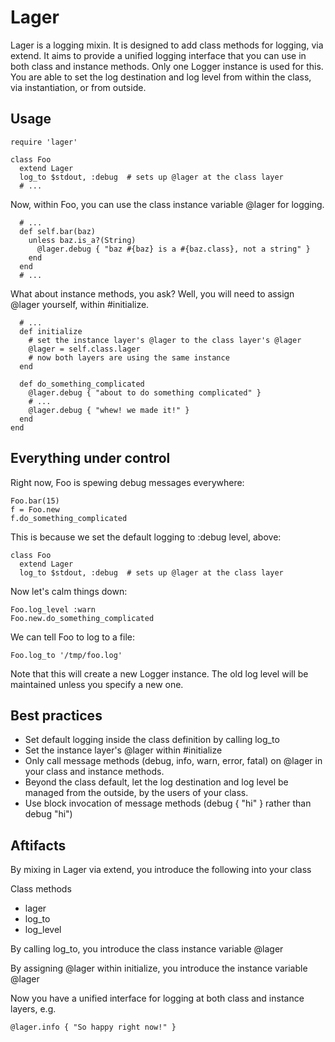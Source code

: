 Lager
=====
Lager is a logging mixin.  It is designed to add class methods for logging, via extend.  It aims to provide a unified logging interface that you can use in both class and instance methods.  Only one Logger instance is used for this.  You are able to set the log destination and log level from within the class, via instantiation, or from outside.

Usage
-----
    require 'lager'

    class Foo
      extend Lager
      log_to $stdout, :debug  # sets up @lager at the class layer
      # ...

Now, within Foo, you can use the class instance variable @lager for logging.

      # ...
      def self.bar(baz)
        unless baz.is_a?(String)
          @lager.debug { "baz #{baz} is a #{baz.class}, not a string" }
        end
      end
      # ...

What about instance methods, you ask?  Well, you will need to assign @lager yourself, within #initialize.

      # ...
      def initialize
        # set the instance layer's @lager to the class layer's @lager
        @lager = self.class.lager
        # now both layers are using the same instance
      end

      def do_something_complicated
        @lager.debug { "about to do something complicated" }
        # ...
        @lager.debug { "whew! we made it!" }
      end
    end

Everything under control
------------------------
Right now, Foo is spewing debug messages everywhere:

    Foo.bar(15)
    f = Foo.new
    f.do_something_complicated

This is because we set the default logging to :debug level, above:

    class Foo
      extend Lager
      log_to $stdout, :debug  # sets up @lager at the class layer

Now let's calm things down:

    Foo.log_level :warn
    Foo.new.do_something_complicated

We can tell Foo to log to a file:

    Foo.log_to '/tmp/foo.log'

Note that this will create a new Logger instance.  The old log level will be maintained unless you specify a new one.

Best practices
--------------
* Set default logging inside the class definition by calling log_to
* Set the instance layer's @lager within #initialize
* Only call message methods (debug, info, warn, error, fatal) on @lager in your class and instance methods.
* Beyond the class default, let the log destination and log level be managed from the outside, by the users of your class.
* Use block invocation of message methods (debug { "hi" } rather than debug "hi")

Aftifacts
---------
By mixing in Lager via extend, you introduce the following into your class

Class methods
* lager
* log_to
* log_level

By calling log_to, you introduce the class instance variable @lager

By assigning @lager within initialize, you introduce the instance variable @lager

Now you have a unified interface for logging at both class and instance layers, e.g.

    @lager.info { "So happy right now!" }
